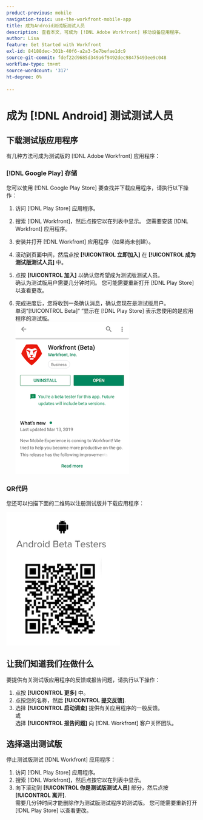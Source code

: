 ```yaml
---
product-previous: mobile
navigation-topic: use-the-workfront-mobile-app
title: 成为Android测试版测试人员
description: 查看本文，可成为 [!DNL Adobe Workfront] 移动设备应用程序。
author: Lisa
feature: Get Started with Workfront
exl-id: 84188dec-301b-40f6-a2a3-5e7befae1dc9
source-git-commit: fdef22d9685d349a6f9492dec98475493ee9c048
workflow-type: tm+mt
source-wordcount: '317'
ht-degree: 0%

---
```


# 成为 [!DNL Android] 测试测试人员

## 下载测试版应用程序

有几种方法可成为测试版的 [!DNL Adobe Workfront] 应用程序：

### [!DNL Google Play] 存储

您可以使用 [!DNL Google Play Store] 要查找并下载应用程序，请执行以下操作：

1. 访问 [!DNL Play Store] 应用程序。
1. 搜索 [!DNL Workfront]，然后点按它以在列表中显示。
您需要安装 [!DNL Workfront] 应用程序。
1. 安装并打开 [!DNL Workfront] 应用程序（如果尚未创建）。
1. 滚动到页面中间，然后点按 **[!UICONTROL 立即加入]** 在 **[!UICONTROL 成为测试版测试人员]** 中。

1. 点按 **[!UICONTROL 加入]** 以确认您希望成为测试版测试人员。\
   确认为测试版用户需要几分钟时间。 您可能需要重新打开 [!DNL Play Store] 以查看更改。

1. 完成进度后，您将收到一条确认消息，确认您现在是测试版用户。\
   单词“[!UICONTROL Beta]“ ”显示在 [!DNL Play Store] 表示您使用的是应用程序的测试版。\
   ![](assets/android-beta-tester-adobe-350x468.png)

### QR代码

您还可以扫描下面的二维码以注册测试版并下载应用程序：

![](assets/android-qr-code-350x409.png)

## 让我们知道我们在做什么

要提供有关测试版应用程序的反馈或报告问题，请执行以下操作：

1. 点按 **[!UICONTROL 更多]** 中。
1. 点按您的名称，然后 **[!UICONTROL 提交反馈]**.
1. 选择 **[!UICONTROL 启动调查]** 提供有关应用程序的一般反馈。\
   或\
   选择 **[!UICONTROL 报告问题]** 向 [!DNL Workfront] 客户关怀团队。

## 选择退出测试版

停止测试版测试 [!DNL Workfront] 应用程序：

1. 访问 [!DNL Play Store] 应用程序。
1. 搜索 [!DNL Workfront]，然后点按它以在列表中显示。
1. 向下滚动到 **[!UICONTROL 你是测试版测试人员]** 部分，然后点按 **[!UICONTROL 离开]**.\
   需要几分钟时间才能删除作为测试版测试程序的测试版。 您可能需要重新打开 [!DNL Play Store] 以查看更改。
